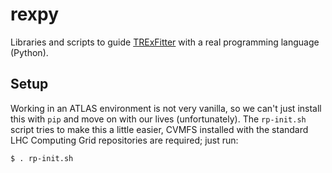 rexpy
=====

Libraries and scripts to guide
[TRExFitter](https://gitlab.cern.ch/TRExStats/TRExFitter) with a real
programming language (Python).

Setup
-----

Working in an ATLAS environment is not very vanilla, so we can't just
install this with `pip` and move on with our lives (unfortunately).
The `rp-init.sh` script tries to make this a little easier, CVMFS
installed with the standard LHC Computing Grid repositories are
required; just run:

```
$ . rp-init.sh
```
